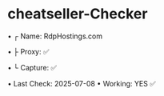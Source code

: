 # cheatseller-Checker

• ┌ Name: RdpHostings.com

• ├ Proxy:  ✅

• └ Capture: ✅

• Last Check: 2025-07-08
• Working: YES ✅



